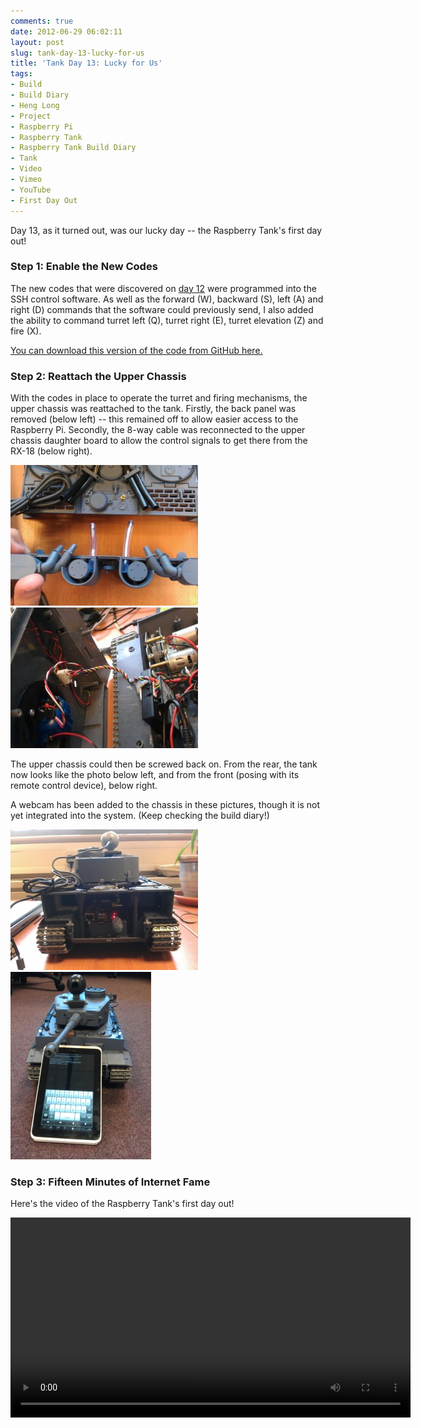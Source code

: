 ```yaml
---
comments: true
date: 2012-06-29 06:02:11
layout: post
slug: tank-day-13-lucky-for-us
title: 'Tank Day 13: Lucky for Us'
tags:
- Build
- Build Diary
- Heng Long
- Project
- Raspberry Pi
- Raspberry Tank
- Raspberry Tank Build Diary
- Tank
- Video
- Vimeo
- YouTube
- First Day Out
---
```


Day 13, as it turned out, was our lucky day -- the Raspberry Tank's first day out!

### Step 1: Enable the New Codes

The new codes that were discovered on [day 12](../tank-day-12-cracking-the-code-redux/) were programmed into the SSH control software. As well as the forward (W), backward (S), left (A) and right (D) commands that the software could previously send, I also added the ability to command turret left (Q), turret right (E), turret elevation (Z) and fire (X).

[You can download this version of the code from GitHub here.](https://github.com/ianrenton/raspberrytank/blob/e311504642266d153ee434c85f91724a37403476/rt_ssh.c)

### Step 2: Reattach the Upper Chassis

With the codes in place to operate the turret and firing mechanisms, the upper chassis was reattached to the tank. Firstly, the back panel was removed (below left) -- this remained off to allow easier access to the Raspberry Pi. Secondly, the 8-way cable was reconnected to the upper chassis daughter board to allow the control signals to get there from the RX-18 (below right).

[![Removing the Back Panel](/img/projects/raspberry-tank/IMG_20120627_083433-300x225.jpg)](/img/projects/raspberry-tank/IMG_20120627_083433.jpg) [![Reconnecting the Cable](/img/projects/raspberry-tank/IMG_20120627_121141-300x225.jpg)](/img/projects/raspberry-tank/IMG_20120627_121141.jpg)

The upper chassis could then be screwed back on.  From the rear, the tank now looks like the photo below left, and from the front (posing with its remote control device), below right.

A webcam has been added to the chassis in these pictures, though it is not yet integrated into the system.  (Keep checking the build diary!)

[![Rebuilt Tank from Rear](/img/projects/raspberry-tank/IMG_20120627_121728-300x225.jpg)](/img/projects/raspberry-tank/IMG_20120627_121728.jpg) [![Rebuilt Tank from Front](/img/projects/raspberry-tank/IMG_20120627_124407-225x300.jpg)](/img/projects/raspberry-tank/IMG_20120627_124407.jpg)

### Step 3: Fifteen Minutes of Internet Fame

Here's the video of the Raspberry Tank's first day out!

<center><video width="640" controls><source src="https://video.ianrenton.com/raspberrytank/firstdayout.mp4" type="video/mp4"></video></center>
